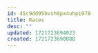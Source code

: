 ```yaml
---
id: 45c9dd95bvsh9px4uhpi978
title: Races
desc: ""
updated: 1721723694023
created: 1721723690088
---
```

